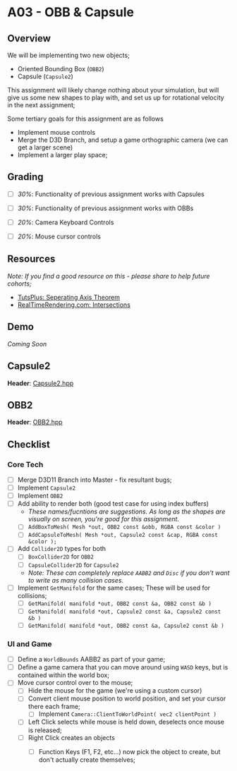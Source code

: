 A03 - OBB & Capsule
======

## Overview
We will be implementing two new objects;

- Oriented Bounding Box (`OBB2`)
- Capsule (`Capsule2`)

This assignment will likely change nothing about your simulation, but will give us some new shapes to play with, and set us up for rotational 
velocity in the next assignment; 

Some tertiary goals for this assignment are as follows
- Implement mouse controls
- Merge the D3D Branch, and setup a game orthographic camera (we can get a larger scene)
- Implement a larger play space; 


## Grading 
- [ ] *30%*:  Functionality of previous assignment works with Capsules
- [ ] *30%*:  Functionality of previous assignment works with OBBs
- [ ] *20%*:  Camera Keyboard Controls
- [ ] *20%*:  Mouse cursor controls


## Resources
*Note: If you find a good resource on this - please share to help future cohorts;*

- [TutsPlus: Seperating Axis Theorem](https://gamedevelopment.tutsplus.com/tutorials/collision-detection-using-the-separating-axis-theorem--gamedev-169)
- [RealTimeRendering.com: Intersections](http://www.realtimerendering.com/intersections.html)


## Demo
*Coming Soon*


## Capsule2

**Header**:  [Capsule2.hpp](./src/Capsule2.hpp)


## OBB2

**Header**:  [OBB2.hpp](./src/OBB2.hpp)


## Checklist

### Core Tech
- [ ] Merge D3D11 Branch into Master - fix resultant bugs; 
- [ ] Implement `Capsule2`
- [ ] Implement `OBB2`
- [ ] Add ability to render both (good test case for using index buffers)
    - *These names/fucntions are suggestions.  As long as the shapes are visually on screen, you're good for this assignment.*
    - [ ] `AddBoxToMesh( Mesh *out, OBB2 const &obb, RGBA const &color )`
    - [ ] `AddCapsuleToMesh( Mesh *out, Capsule2 const &cap, RGBA const &color );` 
- [ ] Add `Collider2D` types for both
    - [ ] `BoxCollider2D` for `OBB2`
    - [ ] `CapsuleCollider2D` for `Capsule2`
    - *Note: These can completely replace `AABB2` and `Disc` if you don't want to write as many collision cases.*
- [ ] Implement `GetManifold` for the same cases;  These will be used for collisions; 
    - [ ] `GetManifold( manifold *out, OBB2 const &a, OBB2 const &b )`
    - [ ] `GetManifold( manifold *out, Capsule2 const &a, Capsule2 const &b )`
    - [ ] `GetManifold( manifold *out, OBB2 const &a, Capsule2 const &b )`

### UI and Game
- [ ] Define a `WorldBounds` AABB2 as part of your game;
- [ ] Define a game camera that you can move around using `WASD` keys, but is contained within the world box; 
- [ ] Move cursor control over to the mouse; 
    - [ ] Hide the mouse for the game (we're using a custom cursor)
    - [ ] Convert client mouse position to world position, and set your cursor there each frame; 
        - [ ] Implement `Camera::ClientToWorldPoint( vec2 clientPoint )`
    - [ ] Left Click selects while mouse is held down, deselects once mouse is released; 
    - [ ] Right Click creates an objects
        - [ ] Function Keys (F1, F2, etc...) now pick the object to create, but don't actually create themselves; 


